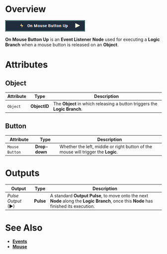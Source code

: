 # Overview

![The On Mouse Button Up Node.](../../../.gitbook/assets/node-on-mouse-button-up.png)

**On Mouse Button Up** is an **Event Listener** **Node** used for executing a **Logic Branch** when a mouse button is released on an **Object**.

# Attributes

## Object

|Attribute|Type|Description|
|---|---|---|
| `Object` | **ObjectID** | The **Object** in which releasing a button triggers the **Logic Branch**.|

## Button

|Attribute|Type|Description|
|---|---|---|
| `Mouse Button` | **Drop-down** | Whether the left, middle or right button of the mouse will trigger the **Logic**. |


# Outputs

|Output|Type|Description|
|---|---|---|
|*Pulse Output* (►)|**Pulse**|A standard **Output Pulse**, to move onto the next **Node** along the **Logic Branch**, once this **Node** has finished its execution.|

# See Also

* [**Events**](../README.md)
* [**Mouse**](README.md)


